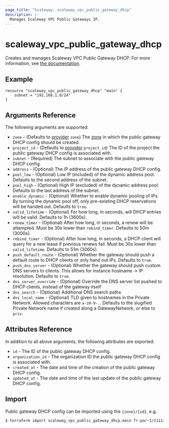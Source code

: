 ```yaml
---
page_title: "Scaleway: scaleway_vpc_public_gateway_dhcp"
description: |-
  Manages Scaleway VPC Public Gateways IP.
---
```


# scaleway_vpc_public_gateway_dhcp

Creates and manages Scaleway VPC Public Gateway DHCP.
For more information, see [the documentation](https://developers.scaleway.com/en/products/vpc-gw/api/v1).

## Example

```hcl
resource "scaleway_vpc_public_gateway_dhcp" "main" {
    subnet = "192.168.1.0/24"
}
```

## Arguments Reference

The following arguments are supported:

- `zone` - (Defaults to [provider](../index.md#zone) `zone`) The [zone](../guides/regions_and_zones.md#zones) in which the public gateway DHCP config should be created.
- `project_id` - (Defaults to [provider](../index.md#project_id) `project_id`) The ID of the project the public gateway DHCP config is associated with.
- `subnet` - (Required) The subnet to associate with the public gateway DHCP config.
- `address` - (Optional) The IP address of the public gateway DHCP config.
- `pool_low` - (Optional) Low IP (included) of the dynamic address pool. Defaults to the second address of the subnet.
- `pool_high` - (Optional) High IP (excluded) of the dynamic address pool. Defaults to the last address of the subnet.
- `enable_dynamic` - (Optional) Whether to enable dynamic pooling of IPs. By turning the dynamic pool off, only pre-existing DHCP reservations will be handed out. Defaults to `true`.
- `valid_lifetime` - (Optional) For how long, in seconds, will DHCP entries will be valid. Defaults to 1h (3600s).
- `renew_timer` - (Optional) After how long, in seconds, a renew will be attempted. Must be 30s lower than `rebind_timer`. Defaults to 50m (3000s).
- `rebind_timer` - (Optional) After how long, in seconds, a DHCP client will query for a new lease if previous renews fail. Must be 30s lower than `valid_lifetime`. Defaults to 51m (3060s).
- `push_default_route` - (Optional) Whether the gateway should push a default route to DHCP clients or only hand out IPs. Defaults to `true`.
- `push_dns_server` - (Optional) Whether the gateway should push custom DNS servers to clients. This allows for instance hostname -> IP resolution. Defaults to `true`.
- `dns_server_override` - (Optional) Override the DNS server list pushed to DHCP clients, instead of the gateway itself
- `dns_search` - (Optional) Additional DNS search paths
- `dns_local_name` - (Optional) TLD given to hostnames in the Private Network. Allowed characters are `a-z0-9-.`. Defaults to the slugified Private Network name if created along a GatewayNetwork, or else to `priv`.

## Attributes Reference

In addition to all above arguments, the following attributes are exported:

- `id` - The ID of the public gateway DHCP config.
- `organization_id` - The organization ID the public gateway DHCP config is associated with.
- `created_at` - The date and time of the creation of the public gateway DHCP config.
- `updated_at` - The date and time of the last update of the public gateway DHCP config.

## Import

Public gateway DHCP config can be imported using the `{zone}/{id}`, e.g.

```bash
$ terraform import scaleway_vpc_public_gateway_dhcp.main fr-par-1/11111111-1111-1111-1111-111111111111
```
